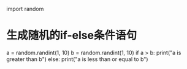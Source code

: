 import random

# 生成随机的if-else条件语句
a = random.randint(1, 10)
b = random.randint(1, 10)
if a > b:
    print("a is greater than b")
else:
    print("a is less than or equal to b")
